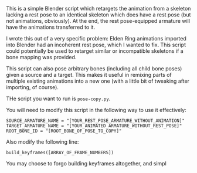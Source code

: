 This is a simple Blender script which retargets the animation from a skeleton lacking a rest pose to an identical skeleton which does have a rest pose (but not animations, obviously). At the end, the rest pose-equipped armature will have the animations transferred to it.

I wrote this out of a very specific problem: Elden Ring animations imported into Blender had an incoherent rest pose, which I wanted to fix.
This script could potentially be used to retarget similar or incompatible skeletons if a bone mapping was provided.

This script can also pose arbitrary bones (including all child bone poses) given a source and a target. This makes it useful in remixing parts of multiple existing animations into a new one (with a little bit of tweaking after importing, of course).

THe script you want to run is ```pose-copy.py```.

You will need to modify this script in the following way to use it effectively:

```
SOURCE_ARMATURE_NAME = "[YOUR_REST_POSE_ARMATURE_WITHOUT_ANIMATION]"
TARGET_ARMATURE_NAME = "[YOUR_ANIMATED_ARMATURE_WITHOUT_REST_POSE]"
ROOT_BONE_ID = "[ROOT_BONE_OF_POSE_TO_COPY]"
```

Also modify the following line:

```
build_keyframes([ARRAY_OF_FRAME_NUMBERS])
```

You may choose to forgo building keyframes altogether, and simpl
